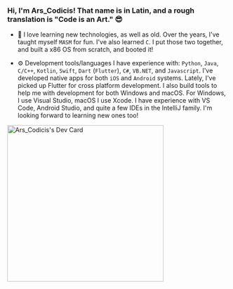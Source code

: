 ### Hi, I'm Ars_Codicis! That name is in Latin, and a rough translation is "Code is an Art." 😎
  
- 🚀 I love learning new technologies, as well as old. Over the years, I've taught myself `MASM` for fun. I've also learned `C`. I put those two together, and built a x86 OS from scratch, and booted it!
  
- ⚙️ Development tools/languages I have experience with: `Python`, `Java`, `C/C++`, `Kotlin`, `Swift`, `Dart` (`Flutter`), `C#`, `VB.NET`, and `Javascript`. I've developed native apps for both `iOS` and `Android` systems. Lately, I've picked up Flutter for cross platform development. I also build tools to help me with development for both Windows and macOS. For Windows, I use Visual Studio, macOS I use Xcode. I have experience with VS Code, Android Studio, and quite a few IDEs in the IntelliJ family. I'm looking forward to learning new ones too!

<a href="https://app.daily.dev/arscodicis"><img src="https://api.daily.dev/devcards/v2/cenGkevRDMix0UBfywZh4.png?type=default&r=3f8" width="356" alt="Ars_Codicis's Dev Card"/></a>
